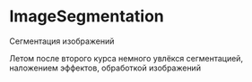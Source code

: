 # ImageSegmentation
Сегментация изображений

Летом после второго курса немного увлёкся сегментацией, наложением эффектов, обработкой изображений
